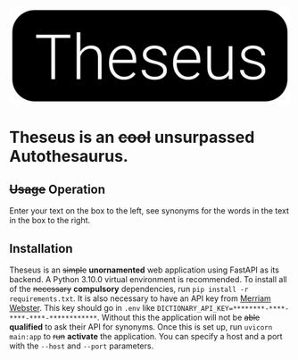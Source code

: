 <p align="center">
    <img src="static/img/theseus.png">
</p>

# Theseus is an ~~cool~~ **unsurpassed** Autothesaurus.

## ~~Usage~~ **Operation**

Enter your text on the box to the left, see synonyms for the words in the text in the box to the right.

## Installation

Theseus is an ~~simple~~ **unornamented** web application using FastAPI as its backend. A Python 3.10.0 virtual environment is recommended. To install all of the ~~necessary~~ **compulsory** dependencies, run `pip install -r requirements.txt`. It is also necessary to have an API key from [Merriam Webster](https://dictionaryapi.com/). This key should go in `.env` like `DICTIONARY_API_KEY=********-****-****-****-************`. Without this the application will not be ~~able~~ **qualified** to ask their API for synonyms. Once this is set up, run `uvicorn main:app` to ~~run~~ **activate** the application. You can specify a host and a port with the `--host` and `--port` parameters. 